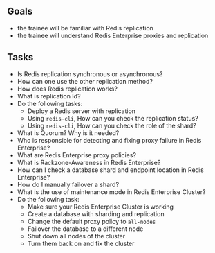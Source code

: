 ## Goals
* the trainee will be familiar with Redis replication
* the trainee will understand Redis Enterprise proxies and replication

## Tasks
* Is Redis replication synchronous or asynchronous?
* How can one use the other replication method?
* How does Redis replication works?
* What is replication Id?
* Do the following tasks:
  * Deploy a Redis server with replication
  * Using `redis-cli`, How can you check the replication status?
  * Using `redis-cli`, How can you check the role of the shard?
* What is Quorum? Why is it needed?
* Who is responsible for detecting and fixing proxy failure in Redis Enterprise?
* What are Redis Enterprise proxy policies?
* What is Rackzone-Awareness in Redis Enterprise?
* How can I check a database shard and endpoint location in Redis Enterprise?
* How do I manually failover a shard?
* What is the use of maintenance mode in Redis Enterprise Cluster?
* Do the following task:
  * Make sure your Redis Enterprise Cluster is working
  * Create a database with sharding and replication
  * Change the default proxy policy to `all-nodes`
  * Failover the database to a different node
  * Shut down all nodes of the cluster
  * Turn them back on and fix the cluster

